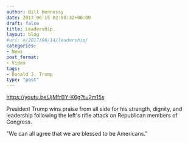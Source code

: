 ```yaml
---
author: Bill Hennessy
date: 2017-06-15 02:58:32+00:00
draft: false
title: Leadership.
layout: blog
#url: e/2017/06/14/leadership/
categories:
- News
post_format:
- Video
tags:
- Donald J. Trump
type: "post"
---
```


https://youtu.be/JjMfrBY-K6g?t=2m15s

President Trump wins praise from all side for his strength, dignity, and leadership following the left's rifle attack on Republican members of Congress.

"We can all agree that we are blessed to be Americans."
